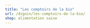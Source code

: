 ```yaml
---
title: "Les comptoirs de la bio"
url: /digoin/les-comptoirs-de-la-bio/
shop: alimentation saine
---
```

